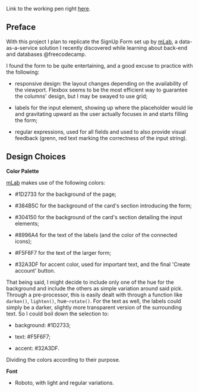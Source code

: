 Link to the working pen right [here](https://codepen.io/borntofrappe/full/bxebgv/).

## Preface

With this project I plan to replicate the SignUp Form set up by [mLab](https://mlab.com/signup/), a data-as-a-service solution I recently discovered while learning about back-end and databases @freecodecamp.

I found the form to be quite entertaining, and a good excuse to practice with the following:

- responsive design: the layout changes depending on the availability of the viewport. Flexbox seems to be the most efficient way to guarantee the columns' design, but I may be swayed to use grid;

- labels for the input element, showing up where the placeholder would lie and gravitating upward as the user actually focuses in and starts filling the form;

- regular expressions, used for all fields and used to also provide visual feedback (grenn, red text marking the correctness of the input string).

## Design Choices

**Color Palette**

[mLab](https://mlab.com/signup/) makes use of the following colors:

- #1D2733 for the background of the page;

- #384B5C for the background of the card's section introducing the form;

- #304150 for the background of the card's section detailing the input elements;

- #8996A4 for the text of the labels (and the color of the connected icons);

- #F5F6F7 for the text of the larger form;

- #32A3DF for accent color, used for important text, and the final 'Create account' button.

That being said, I might decide to include only one of the hue for the background and include the others as simple variation around said pick. Through a pre-processor, this is easily dealt with through a function like `darken()`, `lighten()`, hue-`rotate()`. For the text as well, the labels could simply be a darker, slightly more transparent version of the surrounding text. So I could boil down the selection to:

- background: #1D2733;

- text: #F5F6F7;

- accent: #32A3DF.

Dividing the colors according to their purpose.

**Font**

- Roboto, with light and regular variations.

